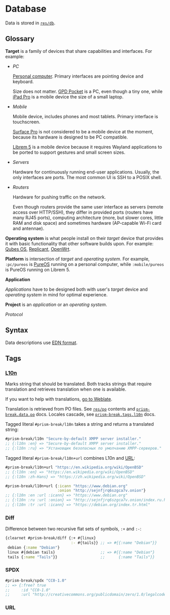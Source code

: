 # Database

Data is stored in [`res/db`](../res/db).

## Glossary

**Target** is a family of devices that share capabilities and interfaces.
For example:

- *PC*

  [Personal computer](https://en.wikipedia.org/wiki/Personal_computer).
  Primary interfaces are pointing device and keyboard.

  Size does not matter. [GPD Pocket] is a PC, even though a tiny one, while
  [iPad Pro][] is a mobile device the size of a small laptop.

- *Mobile*

  Mobile device, includes phones and most tablets. Primary interface is touchscreen.

  [Surface Pro][] is not considered to be a mobile device at the moment,
  because its hardware is designed to be PC compatible.

  [Librem 5][] is a mobile device because it requires Wayland applications to be
  ported to support gestures and small screen sizes.

- *Servers*

  Hardware for continuously running end-user applications. Usually, the only
  interfaces are ports. The most common UI is SSH to a POSIX shell.

- *Routers*

  Hardware for pushing traffic on the network.
  
  Even though routers provide the same user interface as servers (remote access
  over HTTP/SSH), they differ in provided ports (routers have many RJ45 ports),
  computing architecture (more, but slower cores, little RAM and disk space) and
  sometimes hardware (AP-capable Wi-Fi card and antennae).

[GPD Pocket]: https://www.indiegogo.com/projects/gpd-pocket-7-0-umpc-laptop-ubuntu-or-win-10-os
[iPad Pro]: https://www.apple.com/ipad-pro/
[Librem 5]: https://puri.sm/shop/librem-5/
[Surface Pro]: https://en.wikipedia.org/wiki/Surface_Pro_(2017)

**Operating system** is what people install on their *target* device that
provides it with basic functionality that other software builds upon. For
example: [Qubes OS][], [Replicant][], [OpenWrt][].

[Qubes OS]: https://www.qubes-os.org
[Replicant]: https://replicant.us
[OpenWrt]: https://openwrt.org

**Platform** is intersection of *target* and *operating system*. For example,
`:pc/pureos` is [PureOS][] running on a personal computer, while `:mobile/pureos`
is PureOS running on Librem 5.

[PureOS]: https://pureos.net

**Application**

*Applications* have to be designed both with user's *target* device and
*operating system* in mind for optimal experience.

**Project** is an *application* or an *operating system*.

*Protocol*

## Syntax

Data descriptions use [EDN format](https://github.com/edn-format/edn).

## Tags

### [L10n](https://en.wikipedia.org/wiki/Internationalization_and_localization)

Marks string that should be translated. Both tracks strings that require translation
and retrieves translation when one is available.

If you want to help with translations, [go to Weblate](https://hosted.weblate.org/projects/prism-break/).

Translation is retrieved from PO files. See [`res/po`](../res/po)
contents and [`prism-break.data.po`][] docs. Locales cascade, see
[`prism-break.tags.l10n`][] docs.

Tagged literal `#prism-break/l10n` takes a string and returns a translated string:

```clj
#prism-break/l10n "Secure-by-default XMPP server installer."
;; {:l10n :en} => "Secure-by-default XMPP server installer."
;; {:l10n :ru} => "Установщик безопасных по умолчанию XMPP-серверов."
```

Tagged literal `#prism-break/l10n+url` combines L10n and [URL](#url):

```clj
#prism-break/l10n+url "https://en.wikipedia.org/wiki/OpenBSD"
;; {:l10n :en} => "https://en.wikipedia.org/wiki/OpenBSD"
;; {:l10n :zh-Hans} => "https://zh.wikipedia.org/wiki/OpenBSD"

#prism-break/l10n+url {:icann "https://www.debian.org"
                       :onion "http://sejnfjrq6szgca7v.onion"}
;; {:l10n :en :url :icann} => "https://www.debian.org" 
;; {:l10n :ru :url :onion} => "http://sejnfjrq6szgca7v.onion/index.ru.html"
;; {:l10n :tr :url :icann} => "https://debian.org/index.tr.html"
```

[`CONTRIBUTING.md`]: ../CONTRIBUTING.md
[`prism-break.data.po`]: ../src/prism-break/data/po.clj
[`prism-break.tags.l10n`]: ../src/prism-break/tags/l10n.clj

### Diff

Difference between two recursive flat sets of symbols, `:+` and `:-`:

```clj
{clearnet #prism-break/diff {:+ #{linux}
                             :- #{tails}} ;; => #{{:name "Debian"}}
 debian {:name "Debian"}
 linux #{debian tails}                    ;; => #{{:name "Debian"}
 tails {:name "Tails"}}                   ;;      {:name "Tails"}}
```

### SPDX

```clj
#prism-break/spdx "CC0-1.0"
;; => {:free? true
;;     :id "CC0-1.0"
;;     :url "http://creativecommons.org/publicdomain/zero/1.0/legalcode"}
```

### URL
